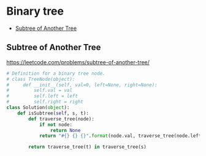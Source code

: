 # Binary tree

+ [Subtree of Another Tree](#subtree-of-another-tree)

## Subtree of Another Tree

https://leetcode.com/problems/subtree-of-another-tree/

```python
# Definition for a binary tree node.
# class TreeNode(object):
#     def __init__(self, val=0, left=None, right=None):
#         self.val = val
#         self.left = left
#         self.right = right
class Solution(object):
    def isSubtree(self, s, t):
        def traverse_tree(node):
            if not node:
                return None
            return "#{} {} {}".format(node.val, traverse_tree(node.left), traverse_tree(node.right))

        return traverse_tree(t) in traverse_tree(s)

```